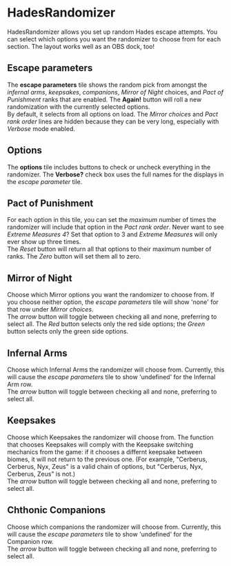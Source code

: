 # HadesRandomizer
HadesRandomizer allows you set up random Hades escape attempts. You can select which options you want the randomizer to choose from for each section. The layout works well as an OBS dock, too!

## Escape parameters
The **escape parameters** tile shows the random pick from amongst the *infernal arms*, *keepsakes*, *companions*, *Mirror of Night* choices, and *Pact of Punishment* ranks that are enabled. The **Again!** button will roll a new randomization with the currently selected options.
<br />By default, it selects from all options on load. The *Mirror choices* and *Pact rank order* lines are hidden because they can be very long, especially with *Verbose* mode enabled.

## Options
The **options** tile includes buttons to check or uncheck everything in the randomizer. The **Verbose?** check box uses the full names for the displays in the *escape parameter* tile.

## Pact of Punishment
For each option in this tile, you can set the *maximum* number of times the randomizer will include that option in the *Pact rank order*. Never want to see *Extreme Measures 4*? Set that option to 3 and *Extreme Measures* will only ever show up three times.
<br />The *Reset* button will return all that options to their maximum number of ranks. The *Zero* button will set them all to zero.

## Mirror of Night
Choose which Mirror options you want the randomizer to choose from. If you choose neither option, the *escape parameters* tile will show 'none' for that row under *Mirror choices*.
<br />The *arrow* button will toggle between checking all and none, preferring to select all. The *Red* button selects only the red side options; the *Green* button selects only the green side options.

## Infernal Arms
Choose which Infernal Arms the randomizer will choose from. Currently, this will cause the *escape parameters* tile to show 'undefined' for the Infernal Arm row.
<br />The *arrow* button will toggle between checking all and none, preferring to select all.

## Keepsakes
Choose which Keepsakes the randomizer will choose from. The function that chooses Keepsakes will comply with the Keepsake switching mechanics from the game: if it chooses a differnt keepsake between biomes, it will not return to the previous one. (For example, "Cerberus, Cerberus, Nyx, Zeus" is a valid chain of options, but "Cerberus, Nyx, Cerberus, Zeus" is not.)
<br />The *arrow* button will toggle between checking all and none, preferring to select all.

## Chthonic Companions
Choose which companions the randomizer will choose from. Currently, this will cause the *escape parameters* tile to show 'undefined' for the Companion row.
<br />The *arrow* button will toggle between checking all and none, preferring to select all.
